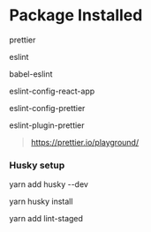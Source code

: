 # Package Installed

prettier

eslint

 babel-eslint

 eslint-config-react-app

 eslint-config-prettier

 eslint-plugin-prettier


> https://prettier.io/playground/

### Husky setup
yarn add husky --dev

yarn husky install

yarn add lint-staged